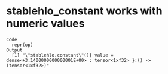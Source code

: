 # stablehlo_constant works with numeric values

    Code
      repr(op)
    Output
      [1] "\"stablehlo.constant\"(){ value = dense<+3.1400000000000001E+00> : tensor<1xf32> }:() -> (tensor<1xf32>)"

